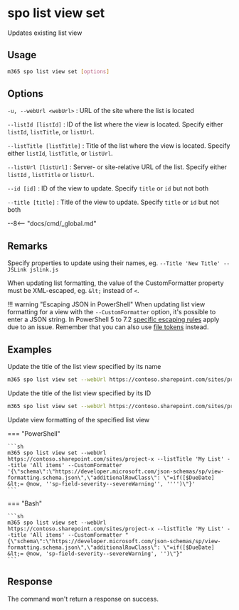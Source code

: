 # spo list view set

Updates existing list view

## Usage

```sh
m365 spo list view set [options]
```

## Options

`-u, --webUrl <webUrl>`
: URL of the site where the list is located

`--listId [listId]`
: ID of the list where the view is located. Specify either `listId`, `listTitle`, or `listUrl`.

`--listTitle [listTitle]`
: Title of the list where the view is located. Specify either `listId`, `listTitle`, or `listUrl`.

`--listUrl [listUrl]`
: Server- or site-relative URL of the list. Specify either `listId` , `listTitle` or `listUrl`.

`--id [id]`
: ID of the view to update. Specify `title` or `id` but not both

`--title [title]`
: Title of the view to update. Specify `title` or `id` but not both

--8<-- "docs/cmd/_global.md"

## Remarks

Specify properties to update using their names, eg. `--Title 'New Title' --JSLink jslink.js`

When updating list formatting, the value of the CustomFormatter property must be XML-escaped, eg. `&lt;` instead of `<`.

!!! warning "Escaping JSON in PowerShell"
    When updating list view formatting for a view with the `--CustomFormatter` option, it's possible to enter a JSON string. In PowerShell 5 to 7.2 [specific escaping rules](./../../../user-guide/using-cli.md#escaping-double-quotes-in-powershell) apply due to an issue. Remember that you can also use [file tokens](./../../../user-guide/using-cli.md#passing-complex-content-into-cli-options) instead.

## Examples

Update the title of the list view specified by its name

```sh
m365 spo list view set --webUrl https://contoso.sharepoint.com/sites/project-x --listTitle 'My List' --title 'All items' --Title 'All events'
```

Update the title of the list view specified by its ID

```sh
m365 spo list view set --webUrl https://contoso.sharepoint.com/sites/project-x --listUrl '/sites/project-x/lists/Events' --id 330f29c5-5c4c-465f-9f4b-7903020ae1ce --Title 'All events'
```

Update view formatting of the specified list view

=== "PowerShell"

    ```sh
    m365 spo list view set --webUrl https://contoso.sharepoint.com/sites/project-x --listTitle 'My List' --title 'All items' --CustomFormatter '{\"schema\":\"https://developer.microsoft.com/json-schemas/sp/view-formatting.schema.json\",\"additionalRowClass\": \"=if([$DueDate] &lt;= @now, ''sp-field-severity--severeWarning'', '''')\"}'
    ```

=== "Bash"

    ```sh
    m365 spo list view set --webUrl https://contoso.sharepoint.com/sites/project-x --listTitle 'My List' --title 'All items' --CustomFormatter "{\"schema\":\"https://developer.microsoft.com/json-schemas/sp/view-formatting.schema.json\",\"additionalRowClass\": \"=if([$DueDate] &lt;= @now, 'sp-field-severity--severeWarning', '')\"}"
    ```

## Response

The command won't return a response on success.
